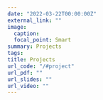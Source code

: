 ```yaml
---
date: "2022-03-22T00:00:00Z"
external_link: ""
image:
  caption: 
  focal_point: Smart
summary: Projects
tags:
title: Projects
url_code: "/#project"
url_pdf: ""
url_slides: ""
url_video: ""
---
```





